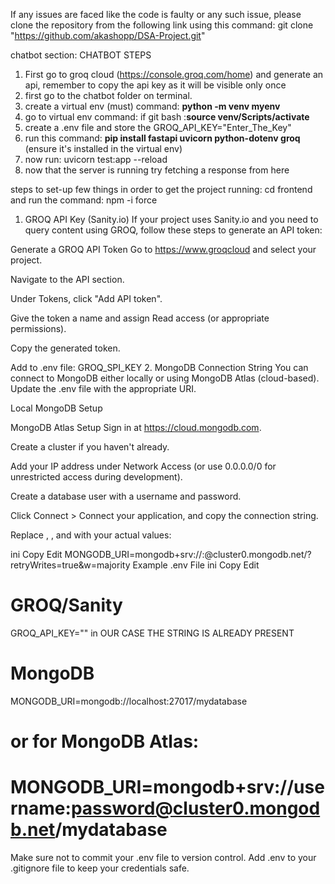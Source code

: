 If any issues are faced like the code is faulty or any such issue, please clone the repository from the following link using this command: 
git clone "https://github.com/akashopp/DSA-Project.git"

chatbot section:
CHATBOT STEPS       
1) First go to groq cloud (https://console.groq.com/home) and generate an api, remember to copy the api key as it will be visible only once  
2) first go to the chatbot folder on terminal.  
3) create a virtual env (must) command: **python -m venv myenv**  
4) go to virtual env command: if git bash :**source venv/Scripts/activate**    
5) create a .env file and store the GROQ_API_KEY="Enter_The_Key"  
6) run this command: **pip install fastapi uvicorn python-dotenv groq** (ensure it's installed in the virtual env)  
7) now run: uvicorn test:app --reload  
8) now that the server is running try fetching a response from here  

steps to set-up few things in order to get the project running:
cd frontend and run the command: npm -i force
1. GROQ API Key (Sanity.io)
If your project uses Sanity.io and you need to query content using GROQ, follow these steps to generate an API token:

Generate a GROQ API Token
Go to https://www.groqcloud and select your project.

Navigate to the API section.

Under Tokens, click "Add API token".

Give the token a name and assign Read access (or appropriate permissions).

Copy the generated token.

Add to .env file:
GROQ_SPI_KEY
2. MongoDB Connection String
You can connect to MongoDB either locally or using MongoDB Atlas (cloud-based). Update the .env file with the appropriate URI.

Local MongoDB Setup

MongoDB Atlas Setup
Sign in at https://cloud.mongodb.com.

Create a cluster if you haven't already.

Add your IP address under Network Access (or use 0.0.0.0/0 for unrestricted access during development).

Create a database user with a username and password.

Click Connect > Connect your application, and copy the connection string.

Replace <username>, <password>, and <dbname> with your actual values:

ini
Copy
Edit
MONGODB_URI=mongodb+srv://<username>:<password>@cluster0.mongodb.net/<dbname>?retryWrites=true&w=majority
Example .env File
ini
Copy
Edit
# GROQ/Sanity
GROQ_API_KEY=""
 in OUR CASE THE STRING IS ALREADY PRESENT
# MongoDB
MONGODB_URI=mongodb://localhost:27017/mydatabase
# or for MongoDB Atlas:
# MONGODB_URI=mongodb+srv://username:password@cluster0.mongodb.net/mydatabase
Make sure not to commit your .env file to version control. Add .env to your .gitignore file to keep your credentials safe.

